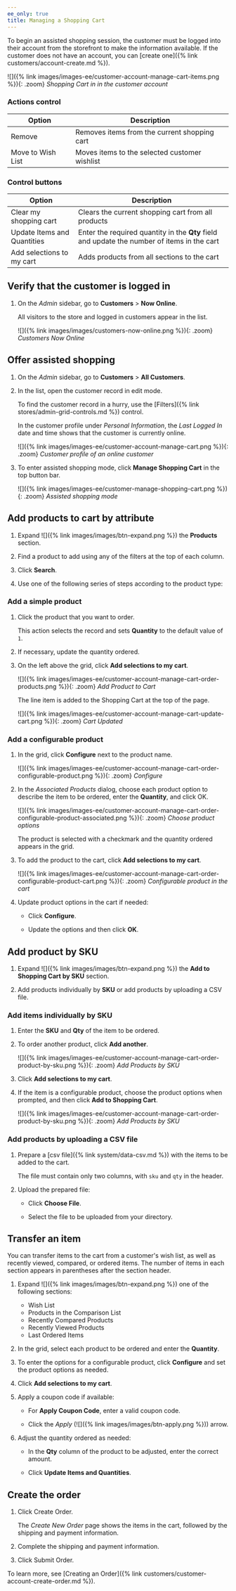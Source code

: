 ```yaml
---
ee_only: true
title: Managing a Shopping Cart
---
```


To begin an assisted shopping session, the customer must be logged into their account from the storefront to make the information available. If the customer does not have an account, you can [create one]({% link customers/account-create.md %}).

![]({% link images/images-ee/customer-account-manage-cart-items.png %}){: .zoom}
_Shopping Cart in in the customer account_

### Actions control

|Option|Description|
|--- |--- |
|Remove|Removes items from the current shopping cart|
|Move to Wish List|Moves items to the selected customer wishlist|

### Control buttons

|Option|Description|
|--- |--- |
|Clear my shopping cart|Clears the current shopping cart from all products|
|Update Items and Quantities|Enter the required quantity in the **Qty** field and update the number of items in the cart|
|Add selections to my cart|Adds products from all sections to the cart|

## Verify that the customer is logged in

1. On the _Admin_ sidebar, go to **Customers** > **Now Online**.

   All visitors to the store and logged in customers appear in the list.

   ![]({% link images/images/customers-now-online.png %}){: .zoom}
   _Customers Now Online_

## Offer assisted shopping

1. On the _Admin_ sidebar, go to **Customers** > **All Customers**.

1. In the list, open the customer record in edit mode.

   To find the customer record in a hurry, use the [Filters]({% link stores/admin-grid-controls.md %}) control.

   In the customer profile under _Personal Information_, the _Last Logged In_ date and time shows that the customer is currently online.

   ![]({% link images/images-ee/customer-account-manage-cart.png %}){: .zoom}
   _Customer profile of an online customer_

1. To enter assisted shopping mode, click **Manage Shopping Cart** in the top button bar.

   ![]({% link images/images-ee/customer-manage-shopping-cart.png %}){: .zoom}
   _Assisted shopping mode_

## Add products to cart by attribute

1. Expand ![]({% link images/images/btn-expand.png %}) the **Products** section.

1. Find a product to add using any of the filters at the top of each column.

1. Click **Search**.

1. Use one of the following series of steps according to the product type:

### Add a simple product

1. Click the product that you want to order.

   This action selects the record and sets **Quantity** to the default value of `1`.

1. If necessary, update the quantity ordered.

1. On the left above the grid, click **Add selections to my cart**.

   ![]({% link images/images-ee/customer-account-manage-cart-order-products.png %}){: .zoom}
   _Add Product to Cart_

   The line item is added to the Shopping Cart at the top of the page.

   ![]({% link images/images-ee/customer-account-manage-cart-update-cart.png %}){: .zoom}
   _Cart Updated_

### Add a configurable product

1. In the grid, click **Configure** next to the product name.

   ![]({% link images/images-ee/customer-account-manage-cart-order-configurable-product.png %}){: .zoom}
   _Configure_

1. In the _Associated Products_ dialog, choose each product option to describe the item to be ordered, enter the **Quantity**, and click <span class="btn">OK<span/>.

   ![]({% link images/images-ee/customer-account-manage-cart-order-configurable-product-associated.png %}){: .zoom}
   _Choose product options_

   The product is selected with a checkmark and the quantity ordered appears in the grid.

1. To add the product to the cart, click **Add selections to my cart**.

   ![]({% link images/images-ee/customer-account-manage-cart-order-configurable-product-cart.png %}){: .zoom}
   _Configurable product in the cart_

1. Update product options in the cart if needed:

   - Click **Configure**.

   - Update the options and then click **OK**.

## Add product by SKU

1. Expand ![]({% link images/images/btn-expand.png %}) the **Add to Shopping Cart by SKU** section.

1. Add products individually by **SKU** or add products by uploading a CSV file.

### Add items individually by SKU

1. Enter the **SKU** and **Qty** of the item to be ordered.

1. To order another product, click **Add another**.

   ![]({% link images/images-ee/customer-account-manage-cart-order-product-by-sku.png %}){: .zoom}
   _Add Products by SKU_

1. Click **Add selections to my cart**.

1. If the item is a configurable product, choose the product options when prompted, and then click **Add to Shopping Cart**.

   ![]({% link images/images-ee/customer-account-manage-cart-order-product-by-sku.png %}){: .zoom}
   _Add Products by SKU_

### Add products by uploading a CSV file

1. Prepare a [csv file]({% link system/data-csv.md %}) with the items to be added to the cart.

   The file must contain only two columns, with `sku` and `qty` in the header.

1. Upload the prepared file:

   - Click **Choose File**.

   - Select the file to be uploaded from your directory.

## Transfer an item

You can transfer items to the cart from a customer's wish list, as well as recently viewed, compared, or ordered items. The number of items in each section appears in parentheses after the section header.

1. Expand ![]({% link images/images/btn-expand.png %}) one of the following sections:

   - Wish List
   - Products in the Comparison List
   - Recently Compared Products
   - Recently Viewed Products
   - Last Ordered Items

1. In the grid, select each product to be ordered and enter the **Quantity**.

1. To enter the options for a configurable product, click **Configure** and set the product options as needed.

1. Click **Add selections to my cart**.

1. Apply a coupon code if available:

   - For **Apply Coupon Code**, enter a valid coupon code.

   - Click the _Apply_ (![]({% link images/images/btn-apply.png %})) arrow.

1. Adjust the quantity ordered as needed:

   - In the **Qty** column of the product to be adjusted, enter the correct amount.

   - Click **Update Items and Quantities**.

## Create the order

1. Click <span class="btn">Create Order<span/>.

   The _Create New Order_ page shows the items in the cart, followed by the shipping and payment information.

1. Complete the shipping and payment information.

1. Click <span class="btn">Submit Order</span>.

To learn more, see [Creating an Order]({% link customers/customer-account-create-order.md %}).
